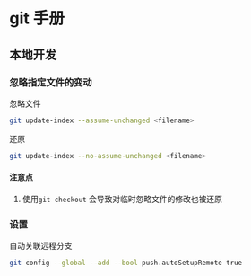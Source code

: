 # git 手册

## 本地开发

### 忽略指定文件的变动

忽略文件

```bash
git update-index --assume-unchanged <filename>
```

还原

```bash
git update-index --no-assume-unchanged <filename>
```

#### 注意点

1. 使用`git checkout` 会导致对临时忽略文件的修改也被还原

### 设置

自动关联远程分支

```bash
git config --global --add --bool push.autoSetupRemote true
```
